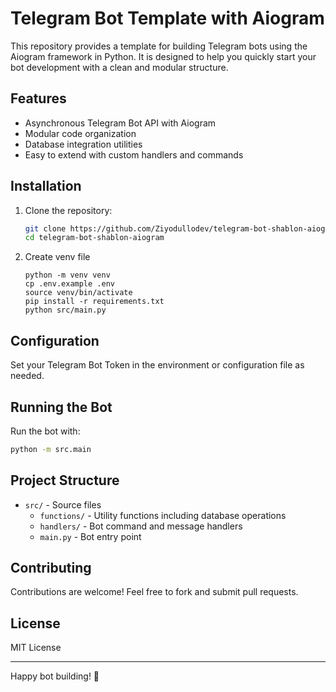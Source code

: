 # Telegram Bot Template with Aiogram

This repository provides a template for building Telegram bots using the Aiogram framework in Python. It is designed to help you quickly start your bot development with a clean and modular structure.

## Features

- Asynchronous Telegram Bot API with Aiogram
- Modular code organization
- Database integration utilities
- Easy to extend with custom handlers and commands

## Installation

1. Clone the repository:
   ```bash
   git clone https://github.com/Ziyodullodev/telegram-bot-shablon-aiogram.git
   cd telegram-bot-shablon-aiogram
   ```

2. Create venv file
   ```
   python -m venv venv
   cp .env.example .env
   source venv/bin/activate
   pip install -r requirements.txt
   python src/main.py
   ```



## Configuration

Set your Telegram Bot Token in the environment or configuration file as needed.

## Running the Bot

Run the bot with:

```bash
python -m src.main
```

## Project Structure

- `src/` - Source files
  - `functions/` - Utility functions including database operations
  - `handlers/` - Bot command and message handlers
  - `main.py` - Bot entry point

## Contributing

Contributions are welcome! Feel free to fork and submit pull requests.

## License

MIT License

---

Happy bot building! 🚀

